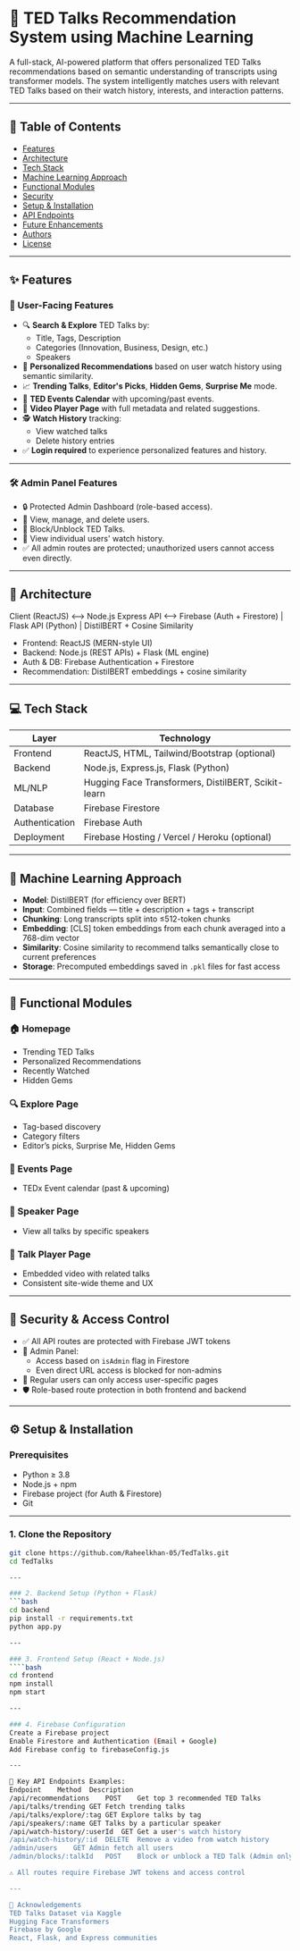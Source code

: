 # 🎤 TED Talks Recommendation System using Machine Learning

A full-stack, AI-powered platform that offers personalized TED Talks recommendations based on semantic understanding of transcripts using transformer models. The system intelligently matches users with relevant TED Talks based on their watch history, interests, and interaction patterns.

---

## 📌 Table of Contents

- [Features](#features)
- [Architecture](#architecture)
- [Tech Stack](#tech-stack)
- [Machine Learning Approach](#machine-learning-approach)
- [Functional Modules](#functional-modules)
- [Security](#security)
- [Setup & Installation](#setup--installation)
- [API Endpoints](#api-endpoints)
- [Future Enhancements](#future-enhancements)
- [Authors](#authors)
- [License](#license)

---

## ✨ Features

### 👤 User-Facing Features

- 🔍 **Search & Explore** TED Talks by:
  - Title, Tags, Description
  - Categories (Innovation, Business, Design, etc.)
  - Speakers
- 🧠 **Personalized Recommendations** based on user watch history using semantic similarity.
- 📈 **Trending Talks**, **Editor's Picks**, **Hidden Gems**, **Surprise Me** mode.
- 📅 **TED Events Calendar** with upcoming/past events.
- 🎥 **Video Player Page** with full metadata and related suggestions.
- 🕵️ **Watch History** tracking:
  - View watched talks
  - Delete history entries
- ✅ **Login required** to experience personalized features and history.

---

### 🛠 Admin Panel Features

- 🔒 Protected Admin Dashboard (role-based access).
- 👥 View, manage, and delete users.
- 🚫 Block/Unblock TED Talks.
- 🧾 View individual users' watch history.
- ✅ All admin routes are protected; unauthorized users cannot access even directly.

---

## 🧱 Architecture

Client (ReactJS) <--> Node.js Express API <--> Firebase (Auth + Firestore)
|
Flask API (Python)
|
DistilBERT + Cosine Similarity

- Frontend: ReactJS (MERN-style UI)
- Backend: Node.js (REST APIs) + Flask (ML engine)
- Auth & DB: Firebase Authentication + Firestore
- Recommendation: DistilBERT embeddings + cosine similarity

---

## 💻 Tech Stack

| Layer        | Technology                                 |
|--------------|--------------------------------------------|
| Frontend     | ReactJS, HTML, Tailwind/Bootstrap (optional) |
| Backend      | Node.js, Express.js, Flask (Python)        |
| ML/NLP       | Hugging Face Transformers, DistilBERT, Scikit-learn |
| Database     | Firebase Firestore                         |
| Authentication | Firebase Auth                           |
| Deployment   | Firebase Hosting / Vercel / Heroku (optional) |

---

## 🤖 Machine Learning Approach

- **Model**: DistilBERT (for efficiency over BERT)
- **Input**: Combined fields — title + description + tags + transcript
- **Chunking**: Long transcripts split into ≤512-token chunks
- **Embedding**: [CLS] token embeddings from each chunk averaged into a 768-dim vector
- **Similarity**: Cosine similarity to recommend talks semantically close to current preferences
- **Storage**: Precomputed embeddings saved in `.pkl` files for fast access

---

## 🧩 Functional Modules

### 🏠 Homepage
- Trending TED Talks
- Personalized Recommendations
- Recently Watched
- Hidden Gems

### 🔍 Explore Page
- Tag-based discovery
- Category filters
- Editor’s picks, Surprise Me, Hidden Gems

### 📅 Events Page
- TEDx Event calendar (past & upcoming)

### 👤 Speaker Page
- View all talks by specific speakers

### 🎥 Talk Player Page
- Embedded video with related talks
- Consistent site-wide theme and UX

---

## 🔐 Security & Access Control

- ✅ All API routes are protected with Firebase JWT tokens
- 🔑 Admin Panel:
  - Access based on `isAdmin` flag in Firestore
  - Even direct URL access is blocked for non-admins
- 👥 Regular users can only access user-specific pages
- 🛡️ Role-based route protection in both frontend and backend

---

## ⚙️ Setup & Installation

### Prerequisites

- Python ≥ 3.8  
- Node.js + npm  
- Firebase project (for Auth & Firestore)
- Git

---

### 1. Clone the Repository

```bash
git clone https://github.com/Raheelkhan-05/TedTalks.git
cd TedTalks

---

### 2. Backend Setup (Python + Flask)
```bash
cd backend
pip install -r requirements.txt
python app.py

---

### 3. Frontend Setup (React + Node.js)
````bash
cd frontend
npm install
npm start

---

### 4. Firebase Configuration
Create a Firebase project
Enable Firestore and Authentication (Email + Google)
Add Firebase config to firebaseConfig.js

---

🔗 Key API Endpoints Examples:
Endpoint	Method	Description
/api/recommendations	POST	Get top 3 recommended TED Talks
/api/talks/trending	GET	Fetch trending talks
/api/talks/explore/:tag	GET	Explore talks by tag
/api/speakers/:name	GET	Talks by a particular speaker
/api/watch-history/:userId	GET	Get a user's watch history
/api/watch-history/:id	DELETE	Remove a video from watch history
/admin/users	GET	Admin fetch all users
/admin/blocks/:talkId	POST	Block or unblock a TED Talk (Admin only)

⚠️ All routes require Firebase JWT tokens and access control

---

🙏 Acknowledgements
TED Talks Dataset via Kaggle
Hugging Face Transformers
Firebase by Google
React, Flask, and Express communities
